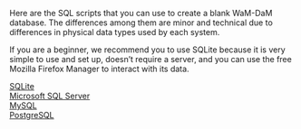 Here are the SQL scripts that you can use to create a blank WaM-DaM database. The differences among them are minor and technical due to differences in physical data types used by each system.

If you are a beginner, we recommend you to use SQLite because it is very simple to use and set up, doesn’t require a server, and you can use the free Mozilla Firefox Manager to interact with its data.

[SQLite](https://github.com/amabdallah/WaM-DaM/blob/master/02WaM-DaM_Schema/WaM-DaM_for_SQLite.sql)  
[Microsoft SQL Server](https://github.com/amabdallah/WaM-DaM/blob/master/02WaM-DaM_Schema/WaM-DaM_for_MSSQL.sql)  
[MySQL](https://github.com/amabdallah/WaM-DaM/blob/master/02WaM-DaM_Schema/WaM-DaM_for_MySQL.sql)  
[PostgreSQL](https://github.com/amabdallah/WaM-DaM/blob/master/02WaM-DaM_Schema/WaM-DaM_for_PostgreSQL.sql)  
